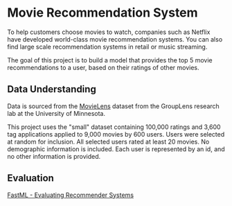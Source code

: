 # Movie Recommendation System

To help customers choose movies to watch, companies such as Netflix have developed world-class movie recommendation systems. You can also find large scale recommendation systems in retail or music streaming.

The goal of this project is to build a model that provides the top 5 movie recommendations to a user, based on their ratings of other movies.

## Data Understanding

Data is sourced from the [MovieLens](https://grouplens.org/datasets/movielens/latest/) dataset from the GroupLens research lab at the University of Minnesota.

This project uses the "small" dataset containing 100,000 ratings and 3,600 tag applications applied to 9,000 movies by 600 users. Users were selected at random for inclusion. All selected users rated at least 20 movies. No demographic information is included. Each user is represented by an id, and no other information is provided.

## Evaluation

[FastML - Evaluating Recommender Systems](http://fastml.com/evaluating-recommender-systems/)